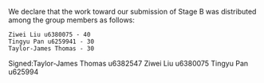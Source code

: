 We declare that the work toward our submission of Stage B was distributed among the group members as follows:

    Ziwei Liu u6380075 - 40
    Tingyu Pan u6259941 - 30
    Taylor-James Thomas - 30 


Signed:Taylor-James Thomas u6382547 Ziwei Liu u6380075 Tingyu Pan u625994

